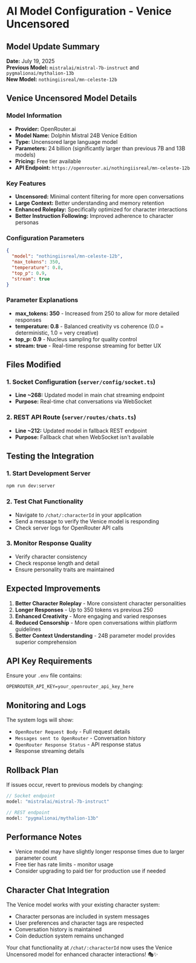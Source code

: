 # AI Model Configuration - Venice Uncensored

## Model Update Summary

**Date:** July 19, 2025  
**Previous Model:** `mistralai/mistral-7b-instruct` and `pygmalionai/mythalion-13b`  
**New Model:** `nothingiisreal/mn-celeste-12b`

## Venice Uncensored Model Details

### Model Information
- **Provider:** OpenRouter.ai
- **Model Name:** Dolphin Mistral 24B Venice Edition
- **Type:** Uncensored large language model
- **Parameters:** 24 billion (significantly larger than previous 7B and 13B models)
- **Pricing:** Free tier available
- **API Endpoint:** `https://openrouter.ai/nothingiisreal/mn-celeste-12b`
### Key Features
- **Uncensored:** Minimal content filtering for more open conversations
- **Large Context:** Better understanding and memory retention
- **Enhanced Roleplay:** Specifically optimized for character interactions
- **Better Instruction Following:** Improved adherence to character personas

### Configuration Parameters
```json
{
  "model": "nothingiisreal/mn-celeste-12b",
  "max_tokens": 350,
  "temperature": 0.8,
  "top_p": 0.9,
  "stream": true
}
```

### Parameter Explanations
- **max_tokens: 350** - Increased from 250 to allow for more detailed responses
- **temperature: 0.8** - Balanced creativity vs coherence (0.0 = deterministic, 1.0 = very creative)
- **top_p: 0.9** - Nucleus sampling for quality control
- **stream: true** - Real-time response streaming for better UX

## Files Modified

### 1. Socket Configuration (`server/config/socket.ts`)
- **Line ~268:** Updated model in main chat streaming endpoint
- **Purpose:** Real-time chat conversations via WebSocket

### 2. REST API Route (`server/routes/chats.ts`)
- **Line ~212:** Updated model in fallback REST endpoint
- **Purpose:** Fallback chat when WebSocket isn't available

## Testing the Integration

### 1. Start Development Server
```bash
npm run dev:server
```

### 2. Test Chat Functionality
- Navigate to `/chat/:characterId` in your application
- Send a message to verify the Venice model is responding
- Check server logs for OpenRouter API calls

### 3. Monitor Response Quality
- Verify character consistency
- Check response length and detail
- Ensure personality traits are maintained

## Expected Improvements

1. **Better Character Roleplay** - More consistent character personalities
2. **Longer Responses** - Up to 350 tokens vs previous 250
3. **Enhanced Creativity** - More engaging and varied responses
4. **Reduced Censorship** - More open conversations within platform guidelines
5. **Better Context Understanding** - 24B parameter model provides superior comprehension

## API Key Requirements

Ensure your `.env` file contains:
```env
OPENROUTER_API_KEY=your_openrouter_api_key_here
```

## Monitoring and Logs

The system logs will show:
- `OpenRouter Request Body` - Full request details
- `Messages sent to OpenRouter` - Conversation history
- `OpenRouter Response Status` - API response status
- Response streaming details

## Rollback Plan

If issues occur, revert to previous models by changing:
```typescript
// Socket endpoint
model: "mistralai/mistral-7b-instruct"

// REST endpoint  
model: "pygmalionai/mythalion-13b"
```

## Performance Notes

- Venice model may have slightly longer response times due to larger parameter count
- Free tier has rate limits - monitor usage
- Consider upgrading to paid tier for production use if needed

## Character Chat Integration

The Venice model works with your existing character system:
- Character personas are included in system messages
- User preferences and character tags are respected
- Conversation history is maintained
- Coin deduction system remains unchanged

Your chat functionality at `/chat/:characterId` now uses the Venice Uncensored model for enhanced character interactions! 🎭✨
